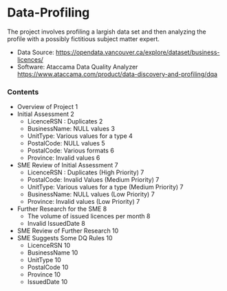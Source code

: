 # Data-Profiling
The project involves profiling a largish data set and then analyzing the profile with a possibly fictitious subject matter expert.
- Data Source: https://opendata.vancouver.ca/explore/dataset/business-licences/
- Software: Ataccama Data Quality Analyzer https://www.ataccama.com/product/data-discovery-and-profiling/dqa

### Contents
- Overview of Project	1
- Initial Assessment	2
  - LicenceRSN : Duplicates	2
  - BusinessName: NULL values	3
  - UnitType: Various values for a type	4
  - PostalCode: NULL values	5
  - PostalCode: Various formats	6
  - Province: Invalid values	6
- SME Review of Initial Assessment	7
  - LicenceRSN : Duplicates (High Priority)	7
  - PostalCode: Invalid Values (Medium Priority)	7
  - UnitType: Various values for a type (Medium Priority)	7
  - BusinessName: NULL values (Low Priority)	7
  - Province: Invalid values (Low Priority)	7
- Further Research for the SME	8
  - The volume of issued licences per month	8
  - Invalid IssuedDate	8
- SME Review of Further Research	10
- SME Suggests Some DQ Rules	10
  - LicenceRSN	10
  - BusinessName	10
  - UnitType	10
  - PostalCode	10
  - Province	10
  - IssuedDate	10
